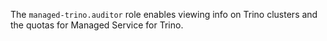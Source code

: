 The `managed-trino.auditor` role enables viewing info on Trino clusters and the quotas for Managed Service for Trino.